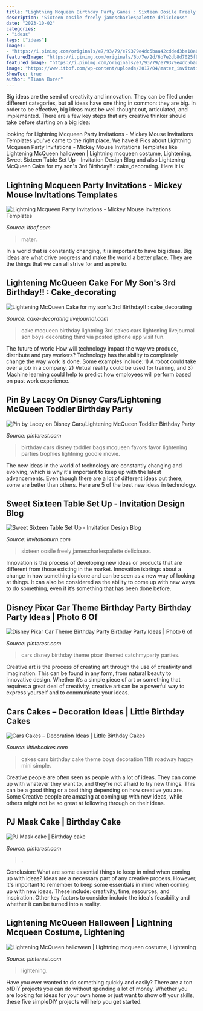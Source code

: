 ```yaml
---
title: "Lightning Mcqueen Birthday Party Games : Sixteen Oosile Freely Jamescharlespalette Deliciouss"
description: "Sixteen oosile freely jamescharlespalette deliciouss"
date: "2023-10-02"
categories:
- "ideas"
tags: ["ideas"]
images:
- "https://i.pinimg.com/originals/e7/93/79/e79379e4dc5baa42cdded3ba18a68402.jpg"
featuredImage: "https://i.pinimg.com/originals/6b/7e/2d/6b7e2db8d7025f95097ceb398fe0799d.jpg"
featured_image: "https://i.pinimg.com/originals/e7/93/79/e79379e4dc5baa42cdded3ba18a68402.jpg"
image: "https://www.itbof.com/wp-content/uploads/2017/04/mater_invitation_3.jpg"
ShowToc: true
author: "Tiana Borer"
---
```



Big ideas are the seed of creativity and innovation. They can be filed under different categories, but all ideas have one thing in common: they are big. In order to be effective, big ideas must be well thought out, articulated, and implemented. There are a few key steps that any creative thinker should take before starting on a big idea: 

	

		
looking for Lightning Mcqueen Party Invitations - Mickey Mouse Invitations Templates you've came to the right place. We have 8 Pics about Lightning Mcqueen Party Invitations - Mickey Mouse Invitations Templates like Lightening McQueen halloween | Lightning mcqueen costume, Lightening, Sweet Sixteen Table Set Up - Invitation Design Blog and also Lightening McQueen Cake for my son&#039;s 3rd Birthday!! : cake_decorating. Here it is:
		
    
## Lightning Mcqueen Party Invitations - Mickey Mouse Invitations Templates

<img loading=lazy src="https://www.itbof.com/wp-content/uploads/2017/04/mater_invitation_3.jpg" onerror="this.onerror=null;this.src='https://tse3.mm.bing.net/th?id=OIP.OijCLvbKSieL9lyHu-YoaAHaFS&amp;pid=15.1';" alt="Lightning Mcqueen Party Invitations - Mickey Mouse Invitations Templates">

_Source: itbof.com_

>mater. 

	

In a world that is constantly changing, it is important to have big ideas. Big ideas are what drive progress and make the world a better place. They are the things that we can all strive for and aspire to.

    
## Lightening McQueen Cake For My Son&#039;s 3rd Birthday!! : Cake_decorating

<img loading=lazy src="https://pics.livejournal.com/megamom82/pic/0000w17y" onerror="this.onerror=null;this.src='https://tse2.mm.bing.net/th?id=OIP.JOr9XSPNc3dUwB09BikcmgHaJ5&amp;pid=15.1';" alt="Lightening McQueen Cake for my son&#039;s 3rd Birthday!! : cake_decorating">

_Source: cake-decorating.livejournal.com_

>cake mcqueen birthday lightning 3rd cakes cars lightening livejournal son boys decorating third via posted iphone app visit fun. 

	

The future of work: How will technology impact the way we produce, distribute and pay workers?
Technology has the ability to completely change the way work is done. Some examples include: 1) A robot could take over a job in a company, 2) Virtual reality could be used for training, and 3) Machine learning could help to predict how employees will perform based on past work experience.

    
## Pin By Lacey On Disney Cars/Lightening McQueen Toddler Birthday Party

<img loading=lazy src="https://i.pinimg.com/originals/5f/6f/c1/5f6fc1be0f44a93fb5c07a78dc259627.jpg" onerror="this.onerror=null;this.src='https://tse2.mm.bing.net/th?id=OIP.MO_CAqeZ5eakRmr2IhLwbgHaLH&amp;pid=15.1';" alt="Pin by Lacey on Disney Cars/Lightening McQueen Toddler Birthday Party">

_Source: pinterest.com_

>birthday cars disney toddler bags mcqueen favors favor lightening parties trophies lightning goodie movie. 

	

The new ideas in the world of technology are constantly changing and evolving, which is why it's important to keep up with the latest advancements. Even though there are a lot of different ideas out there, some are better than others. Here are 5 of the best new ideas in technology.

    
## Sweet Sixteen Table Set Up - Invitation Design Blog

<img loading=lazy src="https://www.invitationurn.com/wp-content/uploads/2016/07/sweet_16_table_setup.jpg" onerror="this.onerror=null;this.src='https://tse1.mm.bing.net/th?id=OIP.UsKCAJiy1HZp_SFx-aCMIwHaNF&amp;pid=15.1';" alt="Sweet Sixteen Table Set Up - Invitation Design Blog">

_Source: invitationurn.com_

>sixteen oosile freely jamescharlespalette deliciouss. 

	

Innovation is the process of developing new ideas or products that are different from those existing in the market. Innovation isbrings about a change in how something is done and can be seen as a new way of looking at things. It can also be considered as the ability to come up with new ways to do something, even if it’s something that has been done before.

    
## Disney Pixar Car Theme Birthday Party Birthday Party Ideas | Photo 6 Of

<img loading=lazy src="https://i.pinimg.com/originals/7b/94/06/7b940634518936064dab22f4708246ab.jpg" onerror="this.onerror=null;this.src='https://tse3.mm.bing.net/th?id=OIP.8wPnFE0s1aNUtwfMXEHWqAHaJ4&amp;pid=15.1';" alt="Disney Pixar Car Theme Birthday Party Birthday Party Ideas | Photo 6 of">

_Source: pinterest.com_

>cars disney birthday theme pixar themed catchmyparty parties. 

	

Creative art is the process of creating art through the use of creativity and imagination. This can be found in any form, from natural beauty to innovative design. Whether it’s a simple piece of art or something that requires a great deal of creativity, creative art can be a powerful way to express yourself and to communicate your ideas.

    
## Cars Cakes – Decoration Ideas | Little Birthday Cakes

<img loading=lazy src="http://www.littlebcakes.com/wp-content/uploads/2014/01/Cars-Birthday-Cakes-685x1024.jpg" onerror="this.onerror=null;this.src='https://tse4.mm.bing.net/th?id=OIP.IacECaDnvIg0Qy4odNWu0QHaLE&amp;pid=15.1';" alt="Cars Cakes – Decoration Ideas | Little Birthday Cakes">

_Source: littlebcakes.com_

>cakes cars birthday cake theme boys decoration 11th roadway happy mini simple. 

	

Creative people are often seen as people with a lot of ideas. They can come up with whatever they want to, and they're not afraid to try new things. This can be a good thing or a bad thing depending on how creative you are. Some Creative people are amazing at coming up with new ideas, while others might not be so great at following through on their ideas.

    
## PJ Mask Cake | Birthday Cake

<img loading=lazy src="https://i.pinimg.com/originals/e7/93/79/e79379e4dc5baa42cdded3ba18a68402.jpg" onerror="this.onerror=null;this.src='https://tse1.mm.bing.net/th?id=OIP.Sc-36k7sszJLH6_yY0nX6AHaL2&amp;pid=15.1';" alt="PJ Mask cake | Birthday cake">

_Source: pinterest.com_

>. 

	

Conclusion: What are some essential things to keep in mind when coming up with ideas?
Ideas are a necessary part of any creative process. However, it's important to remember to keep some essentials in mind when coming up with new ideas. These include: creativity, time, resources, and inspiration. Other key factors to consider include the idea's feasibility and whether it can be turned into a reality.

    
## Lightening McQueen Halloween | Lightning Mcqueen Costume, Lightening

<img loading=lazy src="https://i.pinimg.com/originals/6b/7e/2d/6b7e2db8d7025f95097ceb398fe0799d.jpg" onerror="this.onerror=null;this.src='https://tse3.mm.bing.net/th?id=OIP.PfavsXrD1wzRLMFK6-09fwHaKE&amp;pid=15.1';" alt="Lightening McQueen halloween | Lightning mcqueen costume, Lightening">

_Source: pinterest.com_

>lightening. 

	

Have you ever wanted to do something quickly and easily? There are a ton ofDIY projects you can do without spending a lot of money. Whether you are looking for ideas for your own home or just want to show off your skills, these five simpleDIY projects will help you get started.

